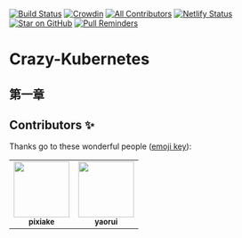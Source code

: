 [![Build Status](https://img.shields.io/circleci/project/all-contributors/all-contributors/master.svg)](https://circleci.com/gh/all-contributors/workflows/all-contributors/tree/master)
[![Crowdin](https://d322cqt584bo4o.cloudfront.net/all-contributors/localized.svg)](https://crowdin.com/project/all-contributors)
[![All Contributors](https://img.shields.io/badge/all_contributors-1-orange.svg?style=flat-square)](#contributors-)
[![Netlify Status](https://api.netlify.com/api/v1/badges/e30784c5-9efd-4f20-8a47-13f3fb899613/deploy-status)](https://app.netlify.com/sites/allcontributors-org/deploys)
[![Star on GitHub](https://img.shields.io/github/stars/all-contributors/all-contributors.svg?style=social)](https://github.com/all-contributors/all-contributors/stargazers)
[![Pull Reminders](https://pullreminders.com/badge.svg)](https://pullreminders.com?ref=badge)

# Crazy-Kubernetes

## 第一章
## Contributors ✨

Thanks go to these wonderful people ([emoji key](https://allcontributors.org/docs/en/emoji-key)):

<!-- ALL-CONTRIBUTORS-LIST:START - Do not remove or modify this section -->
<!-- prettier-ignore-start -->
<!-- markdownlint-disable -->
<table>
  <tr>
    <td align="center"><a href="https://github.com/pixiake"><img src="https://avatars.githubusercontent.com/u/22290449?v=4" width="100px;" alt=""/><br /><sub><b>pixiake</b></sub></a></td>
    <td align="center"><a href="https://github.com/ruiyaoOps"><img src="https://avatars.githubusercontent.com/u/35256376?v=4" width="100px;" alt=""/><br /><sub><b>yaorui</b></sub></a></td>
  </tr>
</table>

<!-- markdownlint-restore -->
<!-- prettier-ignore-end -->

<!-- ALL-CONTRIBUTORS-LIST:END -->
